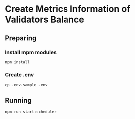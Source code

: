# Create Metrics Information of Validators Balance

## Preparing

### Install mpm modules

```shell
npm install
```

### Create .env

```shell
cp .env.sample .env
```

## Running

```shell
npm run start:scheduler
```